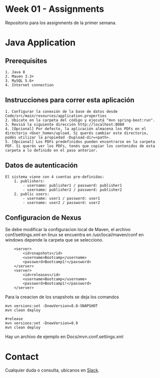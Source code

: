 # Week 01 - Assignments
Repositorio para los assignments de la primer semana.

# Java Application

## Prerequisites

	1. Java 8
	2. Maven 3.3+
	3. MySQL 5.6+
	4. Internet connection
	
	
## Instrucciones para correr esta aplicación

	1. Configurar la conexión de la base de datos desde Code/src/main/resources/application.properties
	2. Ubicate en la carpeta del código y ejecutá "mvn spring-boot:run".
	3. Revisá la siguiente dirección http://localhost:8080
	4. [Opcional] Por defecto, la aplicación almacena los PDFs en el directorio <User_home>/upload. Si querés cambiar este directorio, podés utilizar la propiedad -Dupload-dir=<path>.
	5. [Opcional] Los PDFs predefinidos pueden encontrarse en la carpeta PDF. Si querés ver los PDFs, tenés que copiar los contenidos de esta carpeta a lo definido en el paso anterior.
	
## Datos de autenticación

	El sistema viene con 4 cuentas pre-definidas:
		1. publishers:
			- username: publisher1 / password: publisher1
			- username: publisher2 / password: publisher2
		2. public users:
			- username: user1 / password: user1
			- username: user2 / password: user2


## Configuracion de Nexus
Se debe modificar la configuracion local de Maven, el archivo conf/settings.xml en linux se encuentra en /usr/local/maven/conf en windows depende la carpeta que se selecciono.

```
	<server>
		<id>snapshots</id>
		<username>Bootcamp</username>
		<password>Bootcamp1!</password>
	</server>
	<server>
		<id>releases</id>
		<username>Bootcamp</username>
		<password>Bootcamp1!</password>
	</server>
```
Para la creacion de los snapshots se deja los comandos

```
mvn versions:set -DnewVersion=8.8-SNAPSHOT
mvn clean deploy

```

```
#release
mvn versions:set -DnewVersion=8.9
mvn clean deploy
```

Hay un archivo de ejemplo en Docs/mvn.conf.settings.xml
            
# Contact

Cualquier duda o consulta, ubicanos en [Slack](https://semperti.slack.com).
